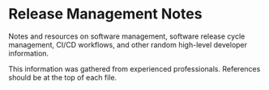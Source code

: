 # Release Management Notes

Notes and resources on software management, software release cycle management, CI/CD workflows, and other random high-level developer information.  

This information was gathered from experienced professionals. References should be at the top of each file.
